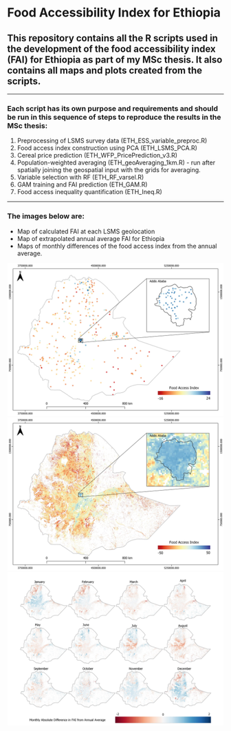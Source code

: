 # **Food Accessibility Index for Ethiopia**

## This repository contains all the R scripts used in the development of the food accessibility index (FAI) for Ethiopia as part of my MSc thesis. It also contains all maps and plots created from the scripts.
---
### Each script has its own purpose and requirements and should be run in this sequence of steps to reproduce the results in the MSc thesis:

1. Preprocessing of LSMS survey data (ETH_ESS_variable_preproc.R)
2. Food access index construction using PCA (ETH_LSMS_PCA.R)
3. Cereal price prediction (ETH_WFP_PricePrediction_v3.R)
4. Population-weighted averaging (ETH_geoAveraging_1km.R) - run after spatially joining the geospatial input with the grids for averaging.
5. Variable selection with RF (ETH_RF_varsel.R)
6. GAM training and FAI prediction (ETH_GAM.R)
7. Food access inequality quantification (ETH_Ineq.R)
---
### The images below are:

- Map of calculated FAI at each LSMS geolocation
- Map of extrapolated annual average FAI for Ethiopia 
- Maps of monthly differences of the food access index from the annual average.

![Food access index from PCA](./plots/PCA/FAI_LSMS_formal_v2.jpeg)
![Annual average food access index](./plots/GAM/FAI_formal_annual_geo.jpeg)
![Monthly FAI differences from annual average FAI](./plots/GAM/FAI_formal_monthly_geo_fixed.jpeg)
